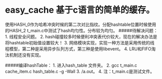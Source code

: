 # easy_cache 基于c语言的简单的缓存。
使用HASH_0作为哈希冲突时候的第二次对比指纹。分配hashtable位置时候使用的HASH_2
t_main.c中测试了hash均匀性。分布较为均匀。
#####待解决问题：
	1. 线程安全问题。
	2. hash碰撞较多时候便利冲突表代价较大，现在的解决办法是将hashtable初始值设置较大！
	3. 网络模块实现，实现一种方法是采用传统的线程模型，第二种是采用异步队列方式，第三种是使用libevent。
	4. LRU和FIFO淘汰机制还没有实现。

#####编译hashTable：
    1. 进入hash_table 文件夹。
    2. gcc t_main.c cache_item.c hash_table.c -g -Wall
    3. /a.out。
    4. 注：t_main.c是测试文件。
